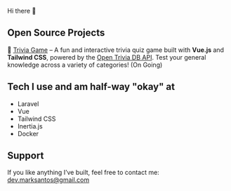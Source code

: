 Hi there 👋

## Open Source Projects  
🚧 [Trivia Game](https://devmarksantos-trivia-game.vercel.app/) – A fun and interactive trivia quiz game built with **Vue.js** and **Tailwind CSS**, powered by the [Open Trivia DB API](https://opentdb.com/). Test your general knowledge across a variety of categories! (On Going)    

## Tech I use and am half-way "okay" at  
- Laravel  
- Vue  
- Tailwind CSS  
- Inertia.js    
- Docker  

## Support  
If you like anything I’ve built, feel free to contact me: dev.marksantos@gmail.com
